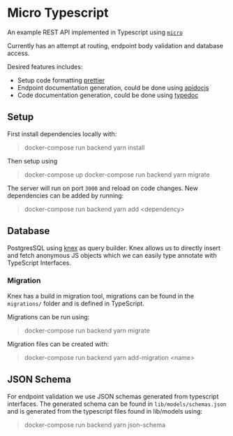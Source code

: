 # Micro Typescript
An example REST API implemented in Typescript using [`micro`](https://github.com/zeit/micro)

Currently has an attempt at routing, endpoint body validation and database
access.

Desired features includes:

- Setup code formatting [prettier](https://prettier.io/)
- Endpoint documentation generation, could be done using
  [apidocjs](http://apidocjs.com/)
- Code documentation generation, could be done using
  [typedoc](http://typedoc.org/)

## Setup
First install dependencies locally with:

> docker-compose run backend yarn install

Then setup using

> docker-compose up
> docker-compose run backend yarn migrate

The server will run on port `3000` and reload on code changes. New dependencies
can be added by running:

> docker-compose run backend yarn add \<dependency\>

## Database
PostgresSQL using [knex](http://knexjs.org) as query builder. Knex allows us to
directly insert and fetch anonymous JS objects which we can easily type annotate
with TypeScript Interfaces.

### Migration
Knex has a build in migration tool, migrations can be found in the `migrations/`
folder and is defined in TypeScript. 

Migrations can be run using:

> docker-compose run backend yarn migrate

Migration files can be created with:

> docker-compose run backend yarn add-migration \<name\>

## JSON Schema
For endpoint validation we use JSON schemas generated from typescript
interfaces. The generated schema can be found in `lib/models/schemas.json` and
is generated from the typescript files found in lib/models using:

> docker-compose run backend yarn json-schema 

